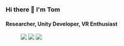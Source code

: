 ### Hi there 👋 I'm Tom
#### Researcher, Unity Developer, VR Enthusiast
<a href="https://twitter.com/drtwday"><img height="16" width="16" src="https://unpkg.com/simple-icons@v3/icons/twitter.svg" /></a>
<a href="https://linkedin.com/in/twday"><img height="16" width="16" src="https://unpkg.com/simple-icons@v3/icons/linkedin.svg" /></a>
<img src="https://img.shields.io/badge/Platform-Windows | Linux-lightgrey" /> <img src="https://img.shields.io/badge/Code-VSCode-informational" /> <img src="https://img.shields.io/badge/Tech-VR | AR-success" />

<!--
**twday/twday** is a ✨ _special_ ✨ repository because its `README.md` (this file) appears on your GitHub profile.

Here are some ideas to get you started:

- 🔭 I’m currently working on ...
- 🌱 I’m currently learning ...
- 👯 I’m looking to collaborate on ...
- 🤔 I’m looking for help with ...
- 💬 Ask me about ...
- 📫 How to reach me: ...
- 😄 Pronouns: ...
- ⚡ Fun fact: ...
-->
